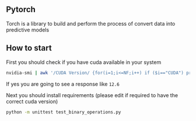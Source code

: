 ## Pytorch

Torch is a library to build and perform the process of convert data into predictive models

## How to start

First you should check if you have cuda available in your system

```bash
nvidia-smi | awk '/CUDA Version/ {for(i=1;i<=NF;i++) if ($i=="CUDA") print $(i+2)}'  
```

If yes you are going to see a response like `12.6`

Next you should install requirements (please edit if required to have the correct cuda version)

```bash
python -m unittest test_binary_operations.py 
```